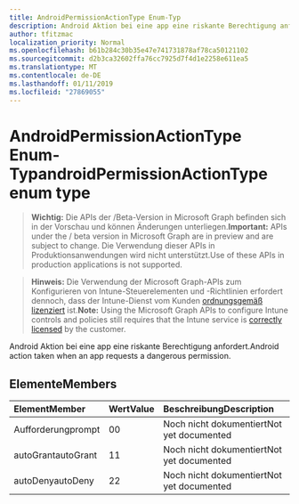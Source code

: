 ```yaml
---
title: AndroidPermissionActionType Enum-Typ
description: Android Aktion bei eine app eine riskante Berechtigung anfordert.
author: tfitzmac
localization_priority: Normal
ms.openlocfilehash: b61b284c30b35e47e741731878af78ca50121102
ms.sourcegitcommit: d2b3ca32602ffa76cc7925d7f4d1e2258e611ea5
ms.translationtype: MT
ms.contentlocale: de-DE
ms.lasthandoff: 01/11/2019
ms.locfileid: "27869055"
---
```

# <a name="androidpermissionactiontype-enum-type"></a><span data-ttu-id="861ca-103">AndroidPermissionActionType Enum-Typ</span><span class="sxs-lookup"><span data-stu-id="861ca-103">androidPermissionActionType enum type</span></span>

> <span data-ttu-id="861ca-104">**Wichtig:** Die APIs der /Beta-Version in Microsoft Graph befinden sich in der Vorschau und können Änderungen unterliegen.</span><span class="sxs-lookup"><span data-stu-id="861ca-104">**Important:** APIs under the / beta version in Microsoft Graph are in preview and are subject to change.</span></span> <span data-ttu-id="861ca-105">Die Verwendung dieser APIs in Produktionsanwendungen wird nicht unterstützt.</span><span class="sxs-lookup"><span data-stu-id="861ca-105">Use of these APIs in production applications is not supported.</span></span>

> <span data-ttu-id="861ca-106">**Hinweis:** Die Verwendung der Microsoft Graph-APIs zum Konfigurieren von Intune-Steuerelementen und -Richtlinien erfordert dennoch, dass der Intune-Dienst vom Kunden [ordnungsgemäß lizenziert](https://go.microsoft.com/fwlink/?linkid=839381) ist.</span><span class="sxs-lookup"><span data-stu-id="861ca-106">**Note:** Using the Microsoft Graph APIs to configure Intune controls and policies still requires that the Intune service is [correctly licensed](https://go.microsoft.com/fwlink/?linkid=839381) by the customer.</span></span>

<span data-ttu-id="861ca-107">Android Aktion bei eine app eine riskante Berechtigung anfordert.</span><span class="sxs-lookup"><span data-stu-id="861ca-107">Android action taken when an app requests a dangerous permission.</span></span>
## <a name="members"></a><span data-ttu-id="861ca-108">Elemente</span><span class="sxs-lookup"><span data-stu-id="861ca-108">Members</span></span>
|<span data-ttu-id="861ca-109">Element</span><span class="sxs-lookup"><span data-stu-id="861ca-109">Member</span></span>|<span data-ttu-id="861ca-110">Wert</span><span class="sxs-lookup"><span data-stu-id="861ca-110">Value</span></span>|<span data-ttu-id="861ca-111">Beschreibung</span><span class="sxs-lookup"><span data-stu-id="861ca-111">Description</span></span>|
|:---|:---|:---|
|<span data-ttu-id="861ca-112">Aufforderung</span><span class="sxs-lookup"><span data-stu-id="861ca-112">prompt</span></span>|<span data-ttu-id="861ca-113">0</span><span class="sxs-lookup"><span data-stu-id="861ca-113">0</span></span>|<span data-ttu-id="861ca-114">Noch nicht dokumentiert</span><span class="sxs-lookup"><span data-stu-id="861ca-114">Not yet documented</span></span>|
|<span data-ttu-id="861ca-115">autoGrant</span><span class="sxs-lookup"><span data-stu-id="861ca-115">autoGrant</span></span>|<span data-ttu-id="861ca-116">1</span><span class="sxs-lookup"><span data-stu-id="861ca-116">1</span></span>|<span data-ttu-id="861ca-117">Noch nicht dokumentiert</span><span class="sxs-lookup"><span data-stu-id="861ca-117">Not yet documented</span></span>|
|<span data-ttu-id="861ca-118">autoDeny</span><span class="sxs-lookup"><span data-stu-id="861ca-118">autoDeny</span></span>|<span data-ttu-id="861ca-119">2</span><span class="sxs-lookup"><span data-stu-id="861ca-119">2</span></span>|<span data-ttu-id="861ca-120">Noch nicht dokumentiert</span><span class="sxs-lookup"><span data-stu-id="861ca-120">Not yet documented</span></span>|





